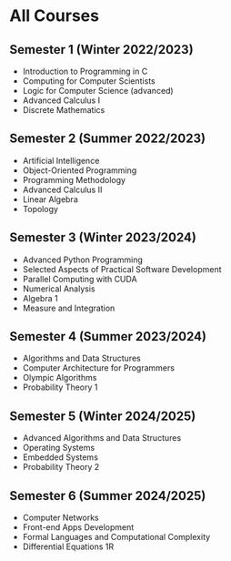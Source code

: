 # All Courses

## Semester 1 (Winter 2022/2023)
* Introduction to Programming in C
* Computing for Computer Scientists 
* Logic for Computer Science (advanced)
* Advanced Calculus I
* Discrete Mathematics

## Semester 2 (Summer 2022/2023)
* Artificial Intelligence
* Object-Oriented Programming
* Programming Methodology
* Advanced Calculus II
* Linear Algebra
* Topology

## Semester 3 (Winter 2023/2024)
* Advanced Python Programming
* Selected Aspects of Practical Software Development
* Parallel Computing with CUDA
* Numerical Analysis
* Algebra 1
* Measure and Integration

## Semester 4 (Summer 2023/2024)
* Algorithms and Data Structures
* Computer Architecture for Programmers
* Olympic Algorithms
* Probability Theory 1

## Semester 5 (Winter 2024/2025)
* Advanced Algorithms and Data Structures
* Operating Systems
* Embedded Systems
* Probability Theory 2

## Semester 6 (Summer 2024/2025)
* Computer Networks
* Front-end Apps Development
* Formal Languages and Computational Complexity
* Differential Equations 1R